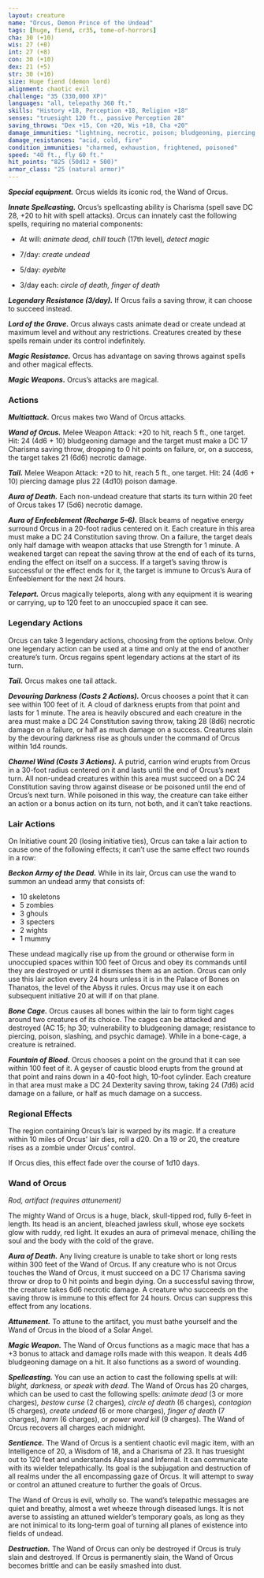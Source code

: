 ```yaml
---
layout: creature
name: "Orcus, Demon Prince of the Undead"
tags: [huge, fiend, cr35, tome-of-horrors]
cha: 30 (+10)
wis: 27 (+8)
int: 27 (+8)
con: 30 (+10)
dex: 21 (+5)
str: 30 (+10)
size: Huge fiend (demon lord)
alignment: chaotic evil
challenge: "35 (330,000 XP)"
languages: "all, telepathy 360 ft."
skills: "History +18, Perception +18, Religion +18"
senses: "truesight 120 ft., passive Perception 28"
saving_throws: "Dex +15, Con +20, Wis +18, Cha +20"
damage_immunities: "lightning, necrotic, poison; bludgeoning, piercing, and slashing from nonmagical weapons"
damage_resistances: "acid, cold, fire"
condition_immunities: "charmed, exhaustion, frightened, poisoned"
speed: "40 ft., fly 60 ft."
hit_points: "825 (50d12 + 500)"
armor_class: "25 (natural armor)"
---
```


***Special equipment.*** Orcus wields its iconic rod, the Wand of Orcus.

***Innate Spellcasting.*** Orcus’s spellcasting ability is Charisma
(spell save DC 28, +20 to hit with spell attacks). Orcus can
innately cast the following spells, requiring no material
components:

* At will: <i>animate dead, chill touch </i>(17th level)<i>, detect magic</i>

* 7/day: <i>create undead</i>

* 5/day: <i>eyebite</i>

* 3/day each: <i>circle of death, finger of death</i>

***Legendary Resistance (3/day).*** If Orcus fails a saving throw, it
can choose to succeed instead. 

***Lord of the Grave.*** Orcus always casts animate dead or create undead at maximum level and without any restrictions. Creatures created by these spells remain under its control
indefinitely.

***Magic Resistance.*** Orcus has advantage on saving throws against spells
and other magical effects.

***Magic Weapons.*** Orcus’s attacks are magical.

### Actions

***Multiattack.*** Orcus makes two Wand of Orcus attacks.

***Wand of Orcus.*** Melee Weapon Attack: +20 to hit, reach 5 ft., one
target. Hit: 24 (4d6 + 10) bludgeoning damage and the target must make
a DC 17 Charisma saving throw, dropping to 0 hit points on failure, or, on
a success, the target takes 21 (6d6) necrotic damage.

***Tail.*** Melee Weapon Attack: +20 to hit, reach 5 ft., one target. Hit: 24 (4d6 + 10) piercing damage plus 22 (4d10) poison damage.

***Aura of Death.*** Each non-undead creature that starts its turn within 20
feet of Orcus takes 17 (5d6) necrotic damage.

***Aura of Enfeeblement (Recharge 5–6).*** Black beams of negative
energy surround Orcus in a 20-foot radius centered on it. Each creature in
this area must make a DC 24 Constitution saving throw. On a failure, the
target deals only half damage with weapon attacks that use Strength for 1
minute. A weakened target can repeat the saving throw at the end of each
of its turns, ending the effect on itself on a success. If a target’s saving
throw is successful or the effect ends for it, the target is immune to Orcus’s Aura of Enfeeblement for the next 24 hours.

***Teleport.*** Orcus magically teleports, along with any equipment it is
wearing or carrying, up to 120 feet to an unoccupied space it can see.

### Legendary Actions

Orcus can take 3 legendary actions, choosing from the options below.
Only one legendary action can be used at a time and only at the end of
another creature’s turn. Orcus regains spent legendary actions at the start
of its turn.

***Tail.*** Orcus makes one tail attack.

***Devouring Darkness (Costs 2 Actions).*** Orcus chooses a point that it
can see within 100 feet of it. A cloud of darkness erupts from that point
and lasts for 1 minute. The area is heavily obscured and each creature
in the area must make a DC 24 Constitution saving throw, taking 28
(8d6) necrotic damage on a failure, or half as much damage on a success.
Creatures slain by the devouring darkness rise as ghouls under the
command of Orcus within 1d4 rounds.

***Charnel Wind (Costs 3 Actions).*** A putrid, carrion wind erupts from
Orcus in a 30-foot radius centered on it and lasts until the end of Orcus’s
next turn. All non-undead creatures within this area must succeed on a DC
24 Constitution saving throw against disease or be poisoned until the end
of Orcus’s next turn. While poisoned in this way, the creature can take
either an action or a bonus action on its turn, not both, and it can’t take
reactions.

### Lair Actions

On Initiative count 20 (losing initiative ties), Orcus can take a lair
action to cause one of the following effects; it can’t use the same effect
two rounds in a row:

***Beckon Army of the Dead.*** While in its lair, Orcus can use the wand to
summon an undead army that consists of:
* 10 skeletons
* 5 zombies
* 3 ghouls
* 3 specters
* 2 wights
* 1 mummy

These undead magically rise up from the ground or otherwise form
in unoccupied spaces within 100 feet of Orcus and obey its commands
until they are destroyed or until it dismisses them as an action. Orcus can
only use this lair action every 24 hours unless it is in the Palace of Bones
on Thanatos, the level of the Abyss it rules. Orcus may use it on each
subsequent initiative 20 at will if on that plane.

***Bone Cage.*** Orcus causes all bones within the lair to form tight
cages around two creatures of its choice. The cages can be attacked and
destroyed (AC 15; hp 30; vulnerability to bludgeoning damage; resistance
to piercing, poison, slashing, and psychic damage). While in a bone-cage,
a creature is retrained.

***Fountain of Blood.*** Orcus chooses a point on the ground that it can see
within 100 feet of it. A geyser of caustic blood erupts from the ground
at that point and rains down in a 40-foot high, 10-foot cylinder. Each
creature in that area must make a DC 24 Dexterity saving throw, taking
24 (7d6) acid damage on a failure, or half as much damage on a success.

### Regional Effects

The region containing Orcus’s lair is warped by its magic. If a creature
within 10 miles of Orcus’ lair dies, roll a d20. On a 19 or 20, the creature
rises as a zombie under Orcus’ control.

If Orcus dies, this effect fade over the course of 1d10 days.

### Wand of Orcus

<i>Rod, artifact (requires attunement)</i>

The mighty Wand of Orcus is a huge, black, skull-tipped rod,
fully 6-feet in length. Its head is an ancient, bleached jawless skull,
whose eye sockets glow with ruddy, red light. It exudes an aura of
primeval menace, chilling the soul and the body with the cold of
the grave.

***Aura of Death.*** Any living creature is unable to take short or
long rests within 300 feet of the Wand of Orcus. If any creature
who is not Orcus touches the Wand of Orcus, it must succeed on
a DC 17 Charisma saving throw or drop to 0 hit points and begin
dying. On a successful saving throw, the creature takes 6d6 necrotic
damage. A creature who succeeds on the saving throw is immune
to this effect for 24 hours. Orcus can suppress this effect from any
locations.

***Attunement.*** To attune to the artifact, you must bathe yourself
and the Wand of Orcus in the blood of a Solar Angel.

***Magic Weapon.*** The Wand of Orcus functions as a magic mace
that has a +3 bonus to attack and damage rolls made with this
weapon. It deals 4d6 bludgeoning damage on a hit. It also functions
as a sword of wounding.

***Spellcasting.*** You can use an action to cast the following spells at
will: <i>blight, darkness,</i> or <i>speak with dead</i>. The Wand of Orcus has
20 charges, which can be used to cast the following spells: <i>animate
dead </i>(3 or more charges)<i>, bestow curse </i>(2 charges)<i>, circle of death
</i>(6 charges)<i>, contagion </i>(5 charges)<i>, create undead </i>(6 or more
charges)<i>, finger of death </i>(7 charges)<i>, harm </i>(6 charges), or <i>power
word kill </i>(9 charges). The Wand of Orcus recovers all charges each
midnight.

***Sentience.*** The Wand of Orcus is a sentient chaotic evil magic
item, with an Intelligence of 20, a Wisdom of 18, and a Charisma
of 23. It has truesight out to 120 feet and understands Abyssal and
 Infernal. It can communicate with its wielder telepathically. Its
goal is the subjugation and destruction of all realms under the all encompassing
gaze of Orcus. It will attempt to sway or control an
attuned creature to further the goals of Orcus.

The Wand of Orcus is evil, wholly so. The wand’s telepathic
messages are quiet and breathy, almost a wet wheeze through
diseased lungs. It is not averse to assisting an attuned wielder’s
temporary goals, as long as they are not inimical to its long-term
goal of turning all planes of existence into fields of undead.

***Destruction.*** The Wand of Orcus can only be destroyed if Orcus
is truly slain and destroyed. If Orcus is permanently slain, the Wand
of Orcus becomes brittle and can be easily smashed into dust.
